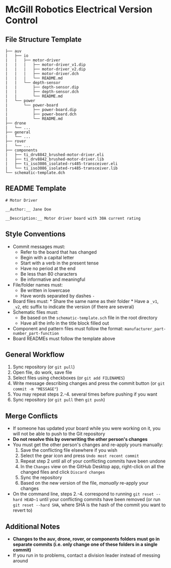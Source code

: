# McGill Robotics Electrical Version Control

## File Structure Template
```
├── auv
|   ├── io
|   |   ├── motor-driver
|   |   |   ├── motor-driver_v1.dip
|   |   |   ├── motor-driver_v2.dip
|   |   |   ├── motor-driver.dch
|   |   |   └── README.md
|   |   └── depth-sensor
|   |       ├── depth-sensor.dip
|   |       ├── depth-sensor.dch
|   |       └── README.md
|   └── power
|       └── power-board
|           ├── power-board.dip
|           ├── power-board.dch
|           └── README.md
├── drone
|   └── ...
├── general
|   └── ...
├── rover
|   └── ...
├── components
|   ├── ti_drv8842_brushed-motor-driver.eli
|   ├── ti_drv8842_brushed-motor-driver.lib
|   ├── ti_iso3086_isolated-rs485-transceiver.eli
|   └── ti_iso3086_isolated-rs485-transceiver.lib
└── schematic-template.dch
```

## README Template
```
# Motor Driver

__Author:__ Jane Doe

__Description:__ Motor driver board with 30A current rating
```

## Style Conventions
  * Commit messages must:
    * Refer to the board that has changed
    * Begin with a capital letter
    * Start with a verb in the present tense
    * Have no period at the end
    * Be less than 80 characters
    * Be informative and meaningful
  * File/folder names must:
    * Be written in lowercase
    * Have words separated by dashes `-`
  *  Board files must:
    * Share the same name as their folder
    * Have a `_v1`, `_v2`, etc suffix to indicate the version (if there are several)
  * Schematic files must:
    * Be based on the `schematic-template.sch` file in the root directory
    * Have all the info in the title block filled out
  * Component and pattern files must follow the format: `manufacturer_part-number_part-function`
  * Board READMEs must follow the template above

## General Workflow
1. Sync repository (or `git pull`)
2. Open file, do work, save file
3. Select files using checkboxes (or `git add FILENAMES`)
4. Write message describing changes and press the commit button 
  (or `git commit -m "MESSAGE"`)
5. You may repeat steps 2.-4. several times before pushing if you want
6. Sync repository (or `git pull` then `git push`)

## Merge Conflicts
* If someone has updated your board while you were working on it, 
  you will not be able to push to the Git repository
* __Do not resolve this by overwriting the other person's changes__
* You must get the other person's changes and re-apply yours manually:
    1. Save the conflicting file elsewhere if you wish
    2. Select the gear icon and press `Undo most recent commit`
    3. Repeat step 2 until all of your conflicting commits have been
       undone
    4. In the `Changes` view on the GitHub Desktop app, right-click
       on all the changed files and click `Discard changes`
    5. Sync the repository
    6. Based on the new version of the file, _manually_ 
       re-apply your changes
* On the command line, steps 2.-4. correspond to running 
  `git reset --hard HEAD~1` until your conflicting commits
  have been removed (or run `git reset --hard SHA`, where SHA is the hash
  of the commit you want to revert to)

## Additional Notes
* __Changes to the auv, drone, rover, or components folders must go in 
  separate commits (i.e. only change one of these folders in a 
  single commit)__
* If you run in to problems, contact a division leader instead of messing
  around
